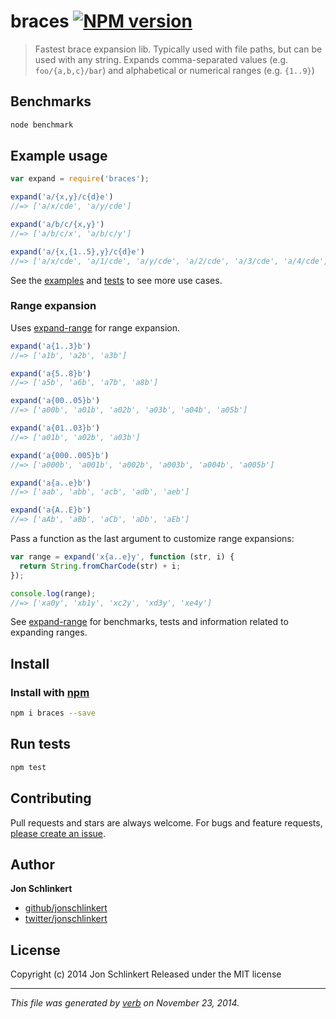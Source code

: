 # braces [![NPM version](https://badge.fury.io/js/braces.svg)](http://badge.fury.io/js/braces)

> Fastest brace expansion lib. Typically used with file paths, but can be used with any string. Expands comma-separated values (e.g. `foo/{a,b,c}/bar`) and alphabetical or numerical ranges (e.g. `{1..9}`)

## Benchmarks

```bash
node benchmark
```

## Example usage

```js
var expand = require('braces');

expand('a/{x,y}/c{d}e')
//=> ['a/x/cde', 'a/y/cde']

expand('a/b/c/{x,y}')
//=> ['a/b/c/x', 'a/b/c/y']

expand('a/{x,{1..5},y}/c{d}e')
//=> ['a/x/cde', 'a/1/cde', 'a/y/cde', 'a/2/cde', 'a/3/cde', 'a/4/cde', 'a/5/cde']
```

See the [examples](./examples.js) and [tests](./test) to see more use cases.


### Range expansion

Uses [expand-range](https://github.com/jonschlinkert/expand-range) for range expansion.

```js
expand('a{1..3}b')
//=> ['a1b', 'a2b', 'a3b']

expand('a{5..8}b')
//=> ['a5b', 'a6b', 'a7b', 'a8b']

expand('a{00..05}b')
//=> ['a00b', 'a01b', 'a02b', 'a03b', 'a04b', 'a05b']

expand('a{01..03}b')
//=> ['a01b', 'a02b', 'a03b']

expand('a{000..005}b')
//=> ['a000b', 'a001b', 'a002b', 'a003b', 'a004b', 'a005b']

expand('a{a..e}b')
//=> ['aab', 'abb', 'acb', 'adb', 'aeb']

expand('a{A..E}b')
//=> ['aAb', 'aBb', 'aCb', 'aDb', 'aEb']
```

Pass a function as the last argument to customize range expansions:

```js
var range = expand('x{a..e}y', function (str, i) {
  return String.fromCharCode(str) + i;
});

console.log(range);
//=> ['xa0y', 'xb1y', 'xc2y', 'xd3y', 'xe4y']
```
See [expand-range](https://github.com/jonschlinkert/expand-range) for benchmarks, tests and information related to expanding ranges.


## Install
### Install with [npm](npmjs.org)

```bash
npm i braces --save
```

## Run tests

```bash
npm test
```

## Contributing
Pull requests and stars are always welcome. For bugs and feature requests, [please create an issue](https://github.com/jonschlinkert/braces/issues).

## Author

**Jon Schlinkert**

+ [github/jonschlinkert](https://github.com/jonschlinkert)
+ [twitter/jonschlinkert](http://twitter.com/jonschlinkert)

## License
Copyright (c) 2014 Jon Schlinkert
Released under the MIT license

***

_This file was generated by [verb](https://github.com/assemble/verb) on November 23, 2014._